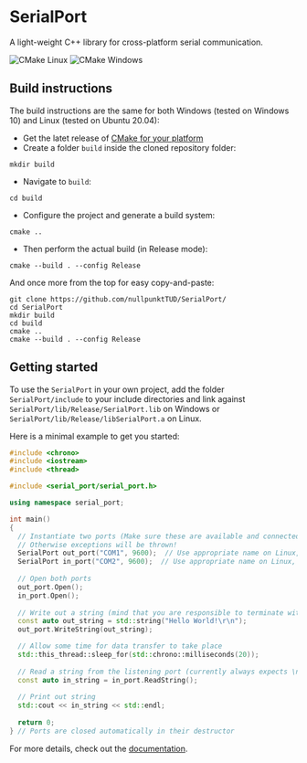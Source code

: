 # SerialPort
A light-weight C++ library for cross-platform serial communication.

![CMake Linux](https://github.com/nullpunktTUD/SerialPort/actions/workflows/cmake_linux.yml/badge.svg) ![CMake Windows](https://github.com/nullpunktTUD/SerialPort/actions/workflows/cmake_windows.yml/badge.svg) 

## Build instructions
The build instructions are the same for both Windows (tested on Windows 10) and Linux (tested on Ubuntu 20.04):

- Get the latet release of [CMake for your platform](https://cmake.org/download/)
- Create a folder ``build`` inside the cloned repository folder:
```
mkdir build
```
- Navigate to ``build``:
```
cd build
```
- Configure the project and generate a build system:
```
cmake ..
```
- Then perform the actual build (in Release mode):
```
cmake --build . --config Release
```

And once more from the top for easy copy-and-paste:
```
git clone https://github.com/nullpunktTUD/SerialPort/
cd SerialPort
mkdir build
cd build
cmake ..
cmake --build . --config Release
```

## Getting started
To use the `SerialPort` in your own project, add the folder `SerialPort/include` to your include directories and link against `SerialPort/lib/Release/SerialPort.lib` on Windows or `SerialPort/lib/Release/libSerialPort.a` on Linux.

Here is a minimal example to get you started:

```cpp
#include <chrono>
#include <iostream>
#include <thread>

#include <serial_port/serial_port.h>

using namespace serial_port;

int main() 
{
  // Instantiate two ports (Make sure these are available and connected to each other on your system)
  // Otherwise exceptions will be thrown!
  SerialPort out_port("COM1", 9600);  // Use appropriate name on Linux, e.g., /dev/ttyS0
  SerialPort in_port("COM2", 9600);  // Use appropriate name on Linux, e.g., /dev/ttyS1
  
  // Open both ports
  out_port.Open();
  in_port.Open();
  
  // Write out a string (mind that you are responsible to terminate with \n yourself!)
  const auto out_string = std::string("Hello World!\r\n");  
  out_port.WriteString(out_string);

  // Allow some time for data transfer to take place
  std::this_thread::sleep_for(std::chrono::milliseconds(20));
  
  // Read a string from the listening port (currently always expects \n as the string terminator)
  const auto in_string = in_port.ReadString();
  
  // Print out string
  std::cout << in_string << std::endl;
    
  return 0;
} // Ports are closed automatically in their destructor

```

For more details, check out the [documentation](https://nullpunkttud.github.io/SerialPort/).

